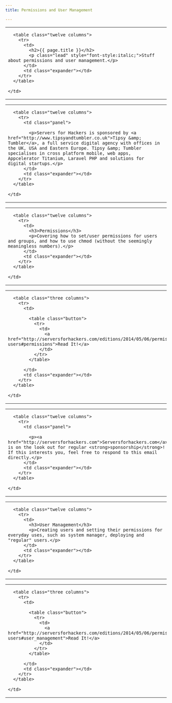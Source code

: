 ```yaml
---
title: Permissions and User Management

---
```



<table class="row">
  <tr>
    <td class="wrapper last">

      <table class="twelve columns">
        <tr>
          <td>
            <h2>{{ page.title }}</h2>
            <p class="lead" style="font-style:italic;">Stuff about permissions and user management.</p>
          </td>
          <td class="expander"></td>
        </tr>
      </table>

    </td>
  </tr>
</table>

<table class="row callout">
  <tr>
    <td class="wrapper last">

      <table class="twelve columns">
        <tr>
          <td class="panel">

            <p>Servers for Hackers is sponsored by <a href="http://www.tipsyandtumbler.co.uk">Tipsy &amp; Tumbler</a>, a full service digital agency with offices in the UK, USA and Eastern Europe. Tipsy &amp; Tumbler specialises in cross platform mobile, web apps, Appcelerator Titanium, Laravel PHP and solutions for digital startups.</p>
          </td>
          <td class="expander"></td>
        </tr>
      </table>

    </td>
  </tr>
</table>

<table class="row">
  <tr>
    <td class="wrapper last">

      <table class="twelve columns">
        <tr>
          <td>
            <h3>Permissions</h3>
            <p>Covering how to set/user permissions for users and groups, and how to use chmod (without the seemingly meaningless numbers).</p>
          </td>
          <td class="expander"></td>
        </tr>
      </table>

    </td>
  </tr>
</table>

<table class="row">
  <tr>
    <td class="wrapper last">

      <table class="three columns">
        <tr>
          <td>

            <table class="button">
              <tr>
                <td>
                  <a href="http://serversforhackers.com/editions/2014/05/06/permissions-users#permissions">Read It!</a>
                </td>
              </tr>
            </table>

          </td>
          <td class="expander"></td>
        </tr>
      </table>

    </td>
  </tr>
</table>

<table class="row callout">
  <tr>
    <td class="wrapper last">

      <table class="twelve columns">
        <tr>
          <td class="panel">

            <p><a href="http://serversforhackers.com">Serversforhackers.com</a> is on the look out for regular <strong>sponsorship</strong>! If this interests you, feel free to respond to this email directly.</p>
          </td>
          <td class="expander"></td>
        </tr>
      </table>

    </td>
  </tr>
</table>

<table class="row">
  <tr>
    <td class="wrapper last">

      <table class="twelve columns">
        <tr>
          <td>
            <h3>User Management</h3>
            <p>Creating users and setting their permissions for everyday uses, such as system manager, deploying and "regular" users.</p>
          </td>
          <td class="expander"></td>
        </tr>
      </table>

    </td>
  </tr>
</table>

<table class="row">
  <tr>
    <td class="wrapper last">

      <table class="three columns">
        <tr>
          <td>

            <table class="button">
              <tr>
                <td>
                  <a href="http://serversforhackers.com/editions/2014/05/06/permissions-users#user_management">Read It!</a>
                </td>
              </tr>
            </table>

          </td>
          <td class="expander"></td>
        </tr>
      </table>

    </td>
  </tr>
</table>